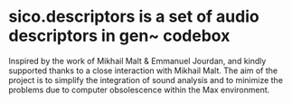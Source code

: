 # sico.descriptors is a set of audio descriptors in gen~ codebox
Inspired by the work of Mikhail Malt & Emmanuel Jourdan, and kindly supported thanks to a close interaction with Mikhail Malt. 
The aim of the project is to simplify the integration of sound analysis and to minimize the problems due to computer obsolescence within the Max environment.
